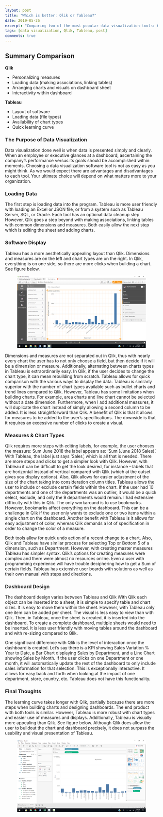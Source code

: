 ```yaml
---
layout: post
title: "Which is better: Qlik or Tableau?"
date: 2019-05-26
excerpt: "Comparing two of the most popular data visualization tools: Qlik & Tableau."
tags: [data visualization, Qlik, Tableau, post]
comments: true
---
```


## Summary Comparison

<b>Qlik</b>               
* Personalizing measures   
* Loading data (making associations, linking tables)
* Arranging charts and visuals on dashboard sheet
* Interactivity within dashboard

<b>Tableau</b>
* Layout of software
* Loading data (file types)
* Availability of chart types
* Quick learning curve

### The Purpose of Data Visualization

Data visualization done well is when data is presented simply and clearly. When an employee or executive glances at a dashboard, ascertaining the company’s performance versus its goals should be accomplished within moments. Choosing a data visualization software tool is not as easy as you might think. As we would expect there are advantages and disadvantages to each tool. Your ultimate choice will depend on what matters more to your organization.

### Loading Data

The first step is loading data into the program. Tableau is more user friendly with loading an Excel or JSON file,
or from a system such as Tableau Server, SQL, or Oracle. Each tool has an optional data cleanup step. However, Qlik goes a step beyond with making associations, linking tables with common dimensions and measures. Both easily allow the next step which is editing the sheet and adding charts.

### Software Display

Tableau has a more aesthetically appealing layout than Qlik. Dimensions and measures are on the left and chart types are on the right.
In Qlik, everything is on one side, so there are more clicks when building a chart. See figure below.

<figure>
<a href="/assets/img/qlik.png"><img src="/assets/img/qlik.png"></a>
</figure>

Dimensions and measures are not separated out in Qlik, thus with nearly every chart the user has to not only choose a field, but then decide if it will be a dimension or measure. Additionally, alternating between charts types in Tableau is extraordinarily easy. In Qlik, if the user decides to change the chart type, it can mean rebuilding from scratch. Tableau allows for quick comparison with the various ways to display the data. Tableau is similarly superior with the number of chart types available such as bullet charts and trend lines compared to Qlik. However, Tableau has some limitations when building charts. For example, area charts and line chart cannot be selected without a date dimension. Furthermore, when I add additional measures, it will duplicate the chart instead of simply allowing a second column to be added. It is less straightforward than Qlik. A benefit of Qlik is that it allows for measures to be added to the user’s specifications. The downside is that it requires an excessive number of clicks to create a visual.


### Measures & Chart Types

Qlik requires more steps with editing labels, for example, the user chooses the measure: Sum June 2018 the label appears as: ‘Sum (June 2018 Sales)’. With Tableau, the label just says ‘Sales’, which is all that is needed. There are more steps and clicks to get a simpler look with Qlik. However, with Tableau it can be difficult to get the look desired, for instance – labels that are horizontal instead of vertical compared with Qlik (which at the outset gives you display options). Also, Qlik allows for easier adjustment of the size of the chart taking into consideration column titles. Tableau allows the user to include or exclude certain fields within the chart. If the user had 10 departments and one of the departments was an outlier, it would be a quick select, exclude, and only the 9 departments would remain. I had extensive difficulty with this in Qlik. The only workaround is to use bookmarks. However, bookmarks affect everything on the dashboard. This can be a challenge in Qlik if the user only wants to exclude one or two items within a single chart on the dashboard. Another benefit with Tableau is it allows for easy adjustment of color, whereas Qlik demands a lot of specification in order to change the color of a measure.

Both tools allow for quick undo action of a recent change to a chart. Also, Qlik and Tableau have similar process for selecting Top or Bottom 5 of a dimension, such as Department. However, with creating master measures Tableau has simpler syntax. Qlik’s options for creating measures were complex and there were almost no resources online. Even a user with programming experience will have trouble deciphering how to get a Sum of certain fields. Tableau has extensive user boards with solutions as well as their own manual with steps and directions.

### Dashboard Design

The dashboard design varies between Tableau and Qlik With Qlik each object can be inserted into a sheet, it is simple to specify table and chart sizes. It is easy to move them within the sheet. However, with Tableau only one item can be added per sheet. The visual is less easy to view than with Qlik. Then, in Tableau, once the sheet is created, it is inserted into the dashboard. To create a complete dashboard, multiple sheets would need to be inserted. It is less user friendly with moving tables around the dashboard and with re-sizing compared to Qlik.

One significant difference with Qlik is the level of interaction once the dashboard is created. Let’s say there is a KPI showing Sales Variation % Year to Date, a Bar Chart displaying Sales by Department, and a Line Chart showing Sales by Month. If the user clicks on one Department or one month, it will automatically update the rest of the dashboard to only include sales information for that selection. This is exceptionally interactive. It allows for easy back and forth when looking at the impact of one department, store, country, etc. Tableau does not have this functionality.

### Final Thoughts

The learning curve takes longer with Qlik, partially because there are more steps when building charts and designing dashboards. The end product with both tools is similar. However, Tableau is more robust with chart types and easier use of measures and displays. Additionally, Tableau is visually more appealing than Qlik. See figure below. Although Qlik does allow the user to buildout the chart and dashboard precisely, it does not surpass the usability and visual presentation of Tableau.

<figure>
<a href="/assets/img/tableau.png"><img src="/assets/img/tableau.png"></a>
</figure>
